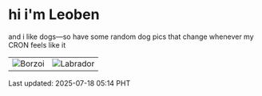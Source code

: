 # hi i'm Leoben

and i like dogs—so have some random dog pics that change whenever my CRON feels like it

|  |  |
|--------|----------|
| ![Borzoi](https://random-dog-vercel.vercel.app/api/random-borzoi?v=1752786884) | ![Labrador](https://random-dog-vercel.vercel.app/api/random-labrador?v=1752786884) |

Last updated: 2025-07-18 05:14 PHT

